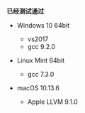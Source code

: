 **已经测试通过** 

* Windows 10 64bit
  * vs2017  
  * gcc 9.2.0  

* Linux Mint 64bit   
  * gcc 7.3.0  

* macOS 10.13.6
  * Apple LLVM 9.1.0

     



